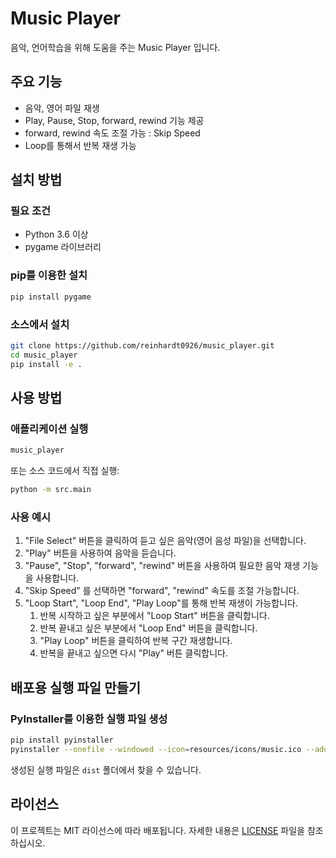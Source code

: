# Music Player

음악, 언어학습을 위해 도움을 주는 Music Player 입니다. 

## 주요 기능

- 음악, 영어 파일 재생
- Play, Pause, Stop, forward, rewind 기능 제공
- forward, rewind 속도 조절 가능 : Skip Speed
- Loop를 통해서 반복 재생 가능 

## 설치 방법

### 필요 조건

- Python 3.6 이상
- pygame 라이브러리

### pip를 이용한 설치

```bash
pip install pygame
```

### 소스에서 설치

```bash
git clone https://github.com/reinhardt0926/music_player.git
cd music_player
pip install -e .
```

## 사용 방법

### 애플리케이션 실행

```bash
music_player
```

또는 소스 코드에서 직접 실행:

```bash
python -m src.main
```

### 사용 예시

1. "File Select" 버튼을 클릭하여 듣고 싶은 음악(영어 음성 파일)을 선택합니다.
2. "Play" 버튼을 사용하여 음악을 듣습니다. 
3. "Pause", "Stop", "forward", "rewind" 버튼을 사용하여 필요한 음악 재생 기능을 사용합니다. 
4. "Skip Speed" 를 선택하면 "forward", "rewind" 속도를 조절 가능합니다.
5. "Loop Start", "Loop End", "Play Loop"를 통해 반복 재생이 가능합니다. 
    1) 반복 시작하고 싶은 부분에서 "Loop Start" 버튼을 클릭합니다.
    2) 반복 끝내고 싶은 부분에서 "Loop End" 버튼을 클릭합니다.
    3) "Play Loop" 버튼을 클릭하여 반복 구간 재생합니다.
    4) 반복을 끝내고 싶으면 다시 "Play" 버튼 클릭합니다. 

## 배포용 실행 파일 만들기

### PyInstaller를 이용한 실행 파일 생성

```bash
pip install pyinstaller
pyinstaller --onefile --windowed --icon=resources/icons/music.ico --add-data "resources;resources" src/main.py
```

생성된 실행 파일은 `dist` 폴더에서 찾을 수 있습니다.

## 라이선스

이 프로젝트는 MIT 라이선스에 따라 배포됩니다. 자세한 내용은 [LICENSE](LICENSE) 파일을 참조하십시오.

